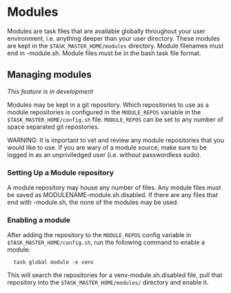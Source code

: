 # Modules

Modules are task files that are available globally throughout your user environment, i.e. anything deeper than your user directory.
These modules are kept in the `$TASK_MASTER_HOME/modules` directory.
Module filenames must end in -module.sh.
Module files must be in the bash task file format.

## Managing modules

*This feature is in development*

Modules may be kept in a git repository.
Which repositories to use as a module repositories is configured in the `MODULE_REPOS` variable in the `$TASK_MASTER_HOME/config.sh` file.
`MODULE_REPOS` can be set to any number of space separated git repostories.

WARNING:
It is important to vet and review any module repositories that you would like to use.
If you are wary of a module source, make sure to be logged in as an unpriviledged user (i.e. without passwordless sudo).

### Setting Up a Module repository

A module repository may house any number of files.
Any module files must be saved as MODULENAME-module.sh.disabled.
If there are any files that end with -module.sh, the none of the modules may be used.

### Enabling a module

After adding the repository to the `MODULE_REPOS` config variable in `$TASK_MASTER_HOME/config.sh`, run the following command to enable a module:

```
  task global module -e venv
```

This will search the repositories for a venv-module.sh.disabled file, pull that repository into the `$TASK_MASTER_HOME/modules/` directory and enable it.

